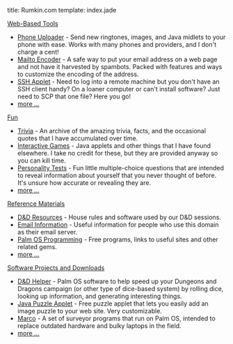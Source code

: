 title: Rumkin.com
template: index.jade

[Web-Based Tools](/tools/)

* [Phone Uploader](/tools/sprint/) - Send new ringtones, images, and Java midlets to your phone with ease.  Works with many phones and providers, and I don't charge a cent!
* [Mailto Encoder](/tools/mailto_encoder/) - A safe way to put your email address on a web page and not have it harvested by spambots.  Packed with features and ways to customize the encoding of the address.
* [SSH Applet](/tools/ssh/) - Need to log into a remote machine but you don't have an SSH client handy?  On a loaner computer or can't install software?  Just need to SCP that one file?  Here you go!
* [more ...](/tools/)

[Fun](/fun/)

* [Trivia](/fun/trivia/) - An archive of the amazing trivia, facts, and the occasional quotes that I have accumulated over time.
* [Interactive Games](/fun/games/) - Java applets and other things that I have found elsewhere.  I take no credit for these, but they are provided anyway so you can kill time.
* [Personality Tests](/fun/tests/) - Fun little multiple-choice questions that are intended to reveal information about yourself that you never thought of before.  It's unsure how accurate or revealing they are.
* [more ...](/fun/)

[Reference Materials](/reference/)

* [D&D Resources](/reference/dnd/) - House rules and software used by our D&D sessions.
* [Email Information](/reference/email/) - Useful information for people who use this domain as their email server.
* [Palm OS Programming](/reference/palm/) - Free programs, links to useful sites and other related gems.
* [more ...](/reference/)

[Software Projects and Downloads](/software/)

* [D&D Helper](/software/dnd_helper/) - Palm OS software to help speed up your Dungeons and Dragons campaign (or other type of dice-based system) by rolling dice, looking up information, and generating interesting things.
* [Java Puzzle Applet](/software/puzzle/) - Free puzzle applet that lets you easily add an image puzzle to your web site.  Very customizable.
* [Marco](/software/marco/) - A set of surveyor programs that run on Palm OS, intended to replace outdated hardware and bulky laptops in the field.
* [more ...](/software/)
